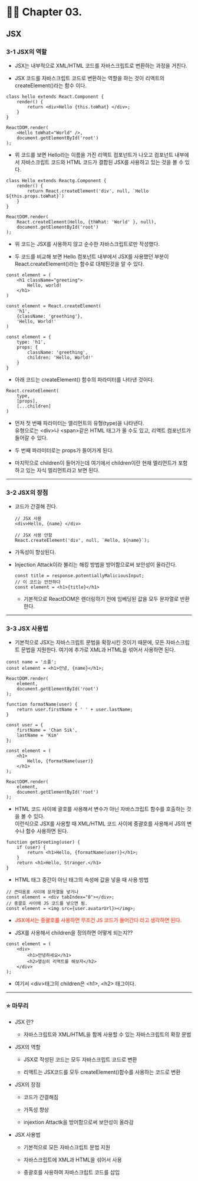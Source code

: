 # 🧑‍💻 Chapter 03.

## JSX

### 3-1 JSX의 역할

- JSX는 내부적으로 XML/HTML 코드를 자바스크립트로 변환하는 과정을 거친다.

- JSX 코드를 자바스크립트 코드로 변환하는 역할을 하는 것이 리액트의 createElement()라는 함수 이다.

```JS
class hello extends React.Component {
    render() {
        return <div>Hello {this.toWhat} </div>;
    }
}

ReactDOM.render(
    <Hello toWhat="World" />,
    document.getElementById('root')
);
```

- 위 코드를 보면 Hello라는 이름을 가진 리액트 컴포넌트가 나오고 컴포넌트 내부에서 자바스크립트 코드와 HTML 코드가 결합된 JSX를 사용하고 있는 것을 볼 수 있다.

```JS
class Hello extends Reactg.Component {
    render() {
        return React.createElement('div', null, `Hello ${this.props.toWhat}`)
    }
}

ReactDOM.render(
    React.createElement(Hello, {thWhat: 'World' }, null),
    document.getElementById('root')
);
```

- 위 코드는 JSX를 사용하지 않고 순수한 자바스크립트로만 작성했다.

- 두 코드를 비교해 보면 Hello 컴포넌트 내부에서 JSX를 사용했던 부분이 React.createElement()라는 함수로 대체된것을 알 수 있다.

```JS
const element = (
    <h1 className="greeting">
        Hello, world!
    </h1>
)

const element = React.createElement(
    'h1',
    {className: 'greething'},
    'Hello, World!'
)
```

```JS
const element = {
    type: 'h1',
    props: {
        className: 'greething',
        children: 'Hello, World!'
    }
}
```

- 아래 코드는 createElement() 함수의 파라미터를 나타낸 것이다.

```JS
React.createElement(
    type,
    [props],
    [...children]
)
```

- 먼저 첫 번째 파라미터는 엘리먼트의 유형(type)을 나타낸다.  
  유형으로는 \<div>나 \<span>같은 HTML 태그가 올 수도 있고, 리액트 컴포넌트가 들어갈 수 있다.

- 두 번째 파라미터로는 props가 들어가게 된다.

- 마지막으로 children이 들어가는데 여기에서 children이란 현재 엘리먼트가 포함하고 있는 자식 엘리먼트라고 보면 된다.

---

### 3-2 JSX의 장점

- 코드가 간결해 진다.

  ```JS
  // JSX 사용
  <div>Hello, {name} </div>

  // JSX 사용 안함
  React.createElement('div', null, `Hello, ${name}`);
  ```

- 가독성이 향상된다.

- Injection Attack이라 불리는 해킹 방법을 방어함으로써 보안성이 올라간다.

  ```JS
  const title = response.potentiallyMaliciousInput;
  // 이 코드는 안전하다
  const element = <h1>{title}</h1>
  ```

  - 기본적으로 ReactDOM은 렌더링하기 전에 임베딩된 값을 모두 문자열로 반환한다.

---

### 3-3 JSX 사용법

- 기본적으로 JSX는 자바스크립트 문법을 확장시킨 것이기 때문에, 모든 자바스크립트 문법을 지원한다. 여기에 추가로 XML과 HTML을 섞어서 사용하면 된다.

```JS
const name = '소플';
const element = <h1>안녕, {name}</h1>;

ReactDOM.render(
    element,
    document.getElementById('root')
);
```

```JS
function formatName(user) {
    return user.firstName + ' ' + user.lastName;
}

const user = {
    firstName = 'Chan Sik',
    lastName = 'Kim'
};

const element = (
    <h1>
        Hello, {formatName(user)}
    </h1>
);

ReactDOM.render(
    element,
    document.getElementById('root')
);
```

- HTML 코드 사이에 괄호를 사용해서 변수가 아닌 자바스크립트 함수를 호출하는 것을 볼 수 있다.  
  이런식으로 JSX를 사용할 때 XML/HTML 코드 사이에 중괄호를 사용해서 JS의 변수나 함수 사용하면 된다.

```JS
function getGreeting(user) {
    if (user) {
        return <h1>Hello, {formatName(user)}</h1>;
    }
    return <h1>Hello, Stranger.</h1>
}
```

- HTML 태그 중간이 아닌 태그의 속성에 값을 넣을 때 사용 방법

```JS
// 큰따옴표 사이에 문자열을 넣거나
const element = <div tabIndex="0"></div>;
// 중괄호 사이에 JS 코드를 넣으면 됨.
const element = <img src={user.avatarUrl}></img>;
```

- <span style='color:tomato; font-weight:bold'>JSX에서는 중괄호를 사용하면 무조건 JS 코드가 들어간다 라고 생각하면 된다.</span>

- JSX를 사용해서 children을 정의하면 어떻게 되는지??

```JS
const element = (
    <div>
        <h1>안녕하세요</h1>
        <h2>열심히 리액트를 해보자</h2>
    </div>
);
```

- 여기서 \<div>태그의 children은 \<h1>, \<h2> 태그이다.

---

### ⭐️ 마무리

- JSX 란?

  - 자바스크립트와 XML/HTML을 함께 사용할 수 있는 자바스크립트의 확장 문법

- JSX의 역할

  - JSX로 작성된 코드는 모두 자바스크립트 코드로 변환

  - 리액트는 JSX코드를 모두 createElement()함수를 사용하는 코드로 변환

- JSX의 장점

  - 코드가 간결해짐

  - 가독성 향상

  - injextion Attactk을 방어함으로써 보안성이 올라감

- JSX 사용법

  - 기본적으로 모든 자바스크립트 문법 지원

  - 자바스크립트에 XML과 HTML을 섞어서 사용

  - 중괄호를 사용하여 자바스크립트 코드를 삽입
